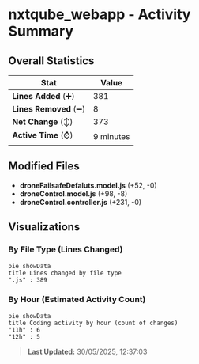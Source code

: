 # nxtqube_webapp - Activity Summary 

## Overall Statistics

| Stat                   | Value                                                             |
| ---------------------- | ----------------------------------------------------------------- |
| **Lines Added** (➕)   | 381                                          |
| **Lines Removed** (➖) | 8                                        |
| **Net Change** (↕)    | 373                |
| **Active Time** (⌚)   | 9 minutes |


## Modified Files
- **droneFailsafeDefaluts.model.js** (+52, -0)
- **droneControl.model.js** (+98, -8)
- **droneControl.controller.js** (+231, -0)

## Visualizations

### By File Type (Lines Changed)

```mermaid
pie showData
title Lines changed by file type
".js" : 389
```

### By Hour (Estimated Activity Count)

```mermaid
pie showData
title Coding activity by hour (count of changes)
"11h" : 6
"12h" : 5
```


> **Last Updated:** 30/05/2025, 12:37:03